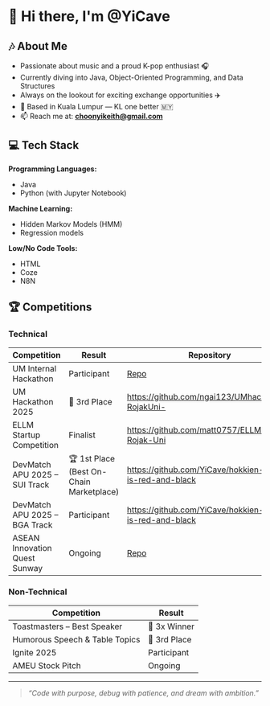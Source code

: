 # 👋 Hi there, I'm @YiCave

## 🎶 About Me
- Passionate about music and a proud K-pop enthusiast 🎧  
- Currently diving into Java, Object-Oriented Programming, and Data Structures  
- Always on the lookout for exciting exchange opportunities ✈️  
- 📍 Based in Kuala Lumpur — KL one better 🇲🇾  
- 📫 Reach me at: **choonyikeith@gmail.com**

## 💻 Tech Stack
**Programming Languages:**  
- Java  
- Python (with Jupyter Notebook)  

**Machine Learning:**  
- Hidden Markov Models (HMM)  
- Regression models  

**Low/No Code Tools:**  
- HTML  
- Coze  
- N8N  

## 🏆 Competitions

### Technical
| Competition | Result | Repository |
|-------------|--------|------------|
| UM Internal Hackathon | Participant | [Repo](#) |
| UM Hackathon 2025 | 🥉 3rd Place | https://github.com/ngai123/UMhackathon-RojakUni- |
| ELLM Startup Competition | Finalist | https://github.com/matt0757/ELLM-Rojak-Uni |
| DevMatch APU 2025 – SUI Track | 🏆 1st Place (Best On-Chain Marketplace) | https://github.com/YiCave/hokkien-mee-is-red-and-black|
| DevMatch APU 2025 – BGA Track | Participant | https://github.com/YiCave/hokkien-mee-is-red-and-black |
| ASEAN Innovation Quest Sunway | Ongoing | [Repo](#) |

### Non-Technical
| Competition | Result |
|-------------|--------|
| Toastmasters – Best Speaker | 🏅 3x Winner |
| Humorous Speech & Table Topics | 🥉 3rd Place |
| Ignite 2025 | Participant |
| AMEU Stock Pitch | Ongoing |

---

> *“Code with purpose, debug with patience, and dream with ambition.”*
